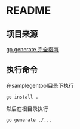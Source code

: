 # README

## 项目来源

[go generate 完全指南](https://jishuin.proginn.com/p/763bfbd6c6a3)

## 执行命令

在samplegentool目录下执行
```shell
go install .
```

然后在根目录执行

```shell
go generate ./...
```